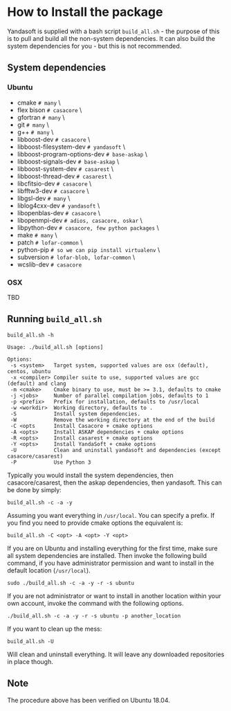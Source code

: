 # How to Install the package

Yandasoft is supplied with a bash script `build_all.sh` - the purpose of this is to pull and build all the non-system dependencies. It can also build the system dependencies for you - but this is not recommended. 

## System dependencies <BETA>

### Ubuntu

* cmake                         `# many` \
* flex bison                    `# casacore` \
* gfortran                      `# many` \
* git                           `# many` \
* g++                           `# many` \
* libboost-dev                  `# casacore` \
* libboost-filesystem-dev       `# yandasoft` \
* libboost-program-options-dev  `# base-askap` \
* libboost-signals-dev          `# base-askap` \
* libboost-system-dev           `# casarest` \
* libboost-thread-dev           `# casarest` \
* libcfitsio-dev                `# casacore` \
* libfftw3-dev                  `# casacore` \
* libgsl-dev                    `# many` \
* liblog4cxx-dev                `# yandasoft` \
* libopenblas-dev               `# casacore` \
* libopenmpi-dev                `# adios, casacore, oskar` \
* libpython-dev                 `# casacore, few python packages` \
* make                          `# many` \
* patch                         `# lofar-common` \
* python-pip                    `# so we can pip install virtualenv` \
* subversion                    `# lofar-blob, lofar-common` \
* wcslib-dev                    `# casacore`

### OSX

TBD

## Running `build_all.sh`

`build_all.sh -h`


```
Usage: ./build_all.sh [options]

Options:
 -s <system>   Target system, supported values are osx (default), centos, ubuntu
 -x <compiler> Compiler suite to use, supported values are gcc (default) and clang
 -m <cmake>    Cmake binary to use, must be >= 3.1, defaults to cmake
 -j <jobs>     Number of parallel compilation jobs, defaults to 1
 -p <prefix>   Prefix for installation, defaults to /usr/local
 -w <workdir>  Working directory, defaults to .
 -S 	       Install system dependencies. 
 -W            Remove the working directory at the end of the build
 -C <opts      Install Casacore + cmake options
 -A <opts>     Install ASKAP dependencies + cmake options
 -R <opts>     Install casarest + cmake options
 -Y <opts>     Install YandaSoft + cmake options
 -U 	       Clean and uninstall yandasoft and dependencies (except casacore/casarest)
 -P            Use Python 3 
```

Typically you would install the system dependencies, then casacore/casarest, then the askap dependencies, then yandasoft. This can be done by simply:

`build_all.sh -c -a -y`

Assuming you want everything in ```/usr/local```. You can specify a prefix. If you find you need to provide cmake options the equivalent is:

`build_all.sh -C <opt> -A <opt> -Y <opt>`

If you are on Ubuntu and installing everything for the first time, make sure all system dependencies are installed. Then invoke the following build command, if you have administrator permission and want to install in the default location (`/usr/local`).

```
sudo ./build_all.sh -c -a -y -r -s ubuntu
```

If you are not administrator or want to install in another location within your own account, invoke the command with the following options.

```
./build_all.sh -c -a -y -r -s ubuntu -p another_location
```

If you want to clean up the mess:

`build_all.sh -U`

Will clean and uninstall everything. It will leave any downloaded repositories in place though.

## Note

The procedure above has been verified on Ubuntu 18.04.